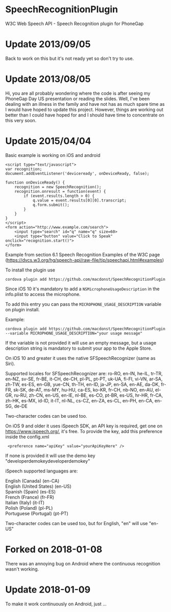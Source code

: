 SpeechRecognitionPlugin
=======================

W3C Web Speech API - Speech Recognition plugin for PhoneGap

Update 2013/09/05
=================

Back to work on this but it's not ready yet so don't try to use.

Update 2013/08/05
=================

Hi, you are all probably wondering where the code is after seeing my PhoneGap Day US presentation or reading the slides. Well, I've been dealing with an illness in the family and have not has as much spare time as I would have hoped to update this project. However, things are working out better than I could have hoped for and I should have time to concentrate on this very soon.

Update 2015/04/04
=================

Basic example is working on iOS and android
```
<script type="text/javascript">
var recognition;
document.addEventListener('deviceready', onDeviceReady, false);

function onDeviceReady() {
    recognition = new SpeechRecognition();
    recognition.onresult = function(event) {
        if (event.results.length > 0) {
            q.value = event.results[0][0].transcript;
            q.form.submit();
        }
    }
}
</script>
<form action="http://www.example.com/search">
    <input type="search" id="q" name="q" size=60>
    <input type="button" value="Click to Speak" onclick="recognition.start()">
</form>
```

Example from section 6.1 Speech Recognition Examples of the W3C page
(https://dvcs.w3.org/hg/speech-api/raw-file/tip/speechapi.html#examples)

To install the plugin use 

```
cordova plugin add https://github.com/macdonst/SpeechRecognitionPlugin
```

Since iOS 10 it's mandatory to add a `NSMicrophoneUsageDescription` in the info.plist to access the microphone.


To add this entry you can pass the `MICROPHONE_USAGE_DESCRIPTION` variable on plugin install.


Example:

`cordova plugin add https://github.com/macdonst/SpeechRecognitionPlugin --variable MICROPHONE_USAGE_DESCRIPTION="your usage message"`

If the variable is not provided it will use an empty message, but a usage description string is mandatory to submit your app to the Apple Store.


On iOS 10 and greater it uses the native SFSpeechRecognizer (same as Siri).

Supported locales for SFSpeechRecognizer are:
ro-RO, en-IN, he-IL, tr-TR, en-NZ, sv-SE, fr-BE, it-CH, de-CH, pl-PL, pt-PT, uk-UA, fi-FI, vi-VN, ar-SA, zh-TW, es-ES, en-GB, yue-CN, th-TH, en-ID, ja-JP, en-SA, en-AE, da-DK, fr-FR, sk-SK, de-AT, ms-MY, hu-HU, ca-ES, ko-KR, fr-CH, nb-NO, en-AU, el-GR, ru-RU, zh-CN, en-US, en-IE, nl-BE, es-CO, pt-BR, es-US, hr-HR, fr-CA, zh-HK, es-MX, id-ID, it-IT, nl-NL, cs-CZ, en-ZA, es-CL, en-PH, en-CA, en-SG, de-DE

Two-character codes can be used too.

On iOS 9 and older it uses iSpeech SDK, an API key is required, get one on https://www.ispeech.org/, it's free.
To provide the key, add this preference inside the config.xml
```
 <preference name="apiKey" value="yourApiKeyHere" />
 ```
 If none is provided it will use the demo key "developerdemokeydeveloperdemokey"
 
iSpeech supported languages are:
 
English (Canada) (en-CA) 	
English (United States) (en-US) 	
Spanish (Spain) (es-ES) 	
French (France) (fr-FR) 	
Italian (Italy) (it-IT) 	
Polish (Poland) (pl-PL) 	
Portuguese (Portugal) (pt-PT)


Two-character codes can be used too, but for English, "en" will use "en-US" 
 
 
 
Forked on 2018-01-08
====================
There was an annoying bug on Android where the continuous recognition wasn't working.

Update 2018-01-09
=================
To make it work continuously on Android, just ...


